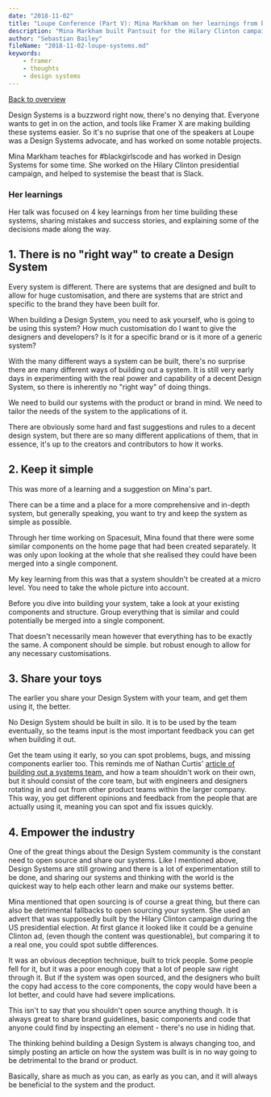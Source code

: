 ```yaml
---
date: "2018-11-02"
title: "Loupe Conference (Part V): Mina Markham on her learnings from building Design Systems"
description: "Mina Markham built Pantsuit for the Hilary Clinton campaign, and Spacesuit for #Slack. (I spot a theme here...) She took us through her learnings from building these pivotal design systems."
author: "Sebastian Bailey"
fileName: "2018-11-02-loupe-systems.md"
keywords:
    - framer
    - thoughts
    - design systems
---
```


[Back to overview](2018-09-26-loupe-intro)

Design Systems is a buzzword right now, there's no denying that. Everyone wants to get in on the action, and tools like Framer X are making building these systems easier. So it's no suprise that one of the speakers at Loupe was a Design Systems advocate, and has worked on some notable projects.

Mina Markham teaches for #blackgirlscode and has worked in Design Systems for some time. She worked on the Hilary Clinton presidential campaign, and helped to systemise the beast that is Slack.

### Her learnings

Her talk was focused on 4 key learnings from her time building these systems, sharing mistakes and success stories, and explaining some of the decisions made along the way.

## 1. There is no "right way" to create a Design System

Every system is different. There are systems that are designed and built to allow for huge customisation, and there are systems that are strict and specific to the brand they have been built for.

When building a Design System, you need to ask yourself, who is going to be using this system? How much customisation do I want to give the designers and developers? Is it for a specific brand or is it more of a generic system?

With the many different ways a system can be built, there's no surprise there are many different ways of building out a system. It is still very early days in experimenting with the real power and capability of a decent Design System, so there is inherently no "right way" of doing things.

We need to build our systems with the product or brand in mind. We need to tailor the needs of the system to the applications of it.

There are obviously some hard and fast suggestions and rules to a decent design system, but there are so many different applications of them, that in essence, it's up to the creators and contributors to how it works.

## 2. Keep it simple

This was more of a learning and a suggestion on Mina's part. 

There can be a time and a place for a more comprehensive and in-depth system, but generally speaking, you want to try and keep the system as simple as possible.

Through her time working on Spacesuit, Mina found that there were some similar components on the home page that had been created separately. It was only upon looking at the whole that she realised they could have been merged into a single component.

My key learning from this was that a system shouldn't be created at a micro level. You need to take the whole picture into account.

Before you dive into building your system, take a look at your existing components and structure. Group everything that is similar and could potentially be merged into a single component.

That doesn't necessarily mean however that everything has to be exactly the same. A component should be simple. but robust enough to allow for any necessary customisations.

## 3. Share your toys

The earlier you share your Design System with your team, and get them using it, the better.

No Design System should be built in silo. It is to be used by the team eventually, so the teams input is the most important feedback you can get when building it out.

Get the team using it early, so you can spot problems, bugs, and missing components earlier too. This reminds me of Nathan Curtis' <a href="https://medium.com/eightshapes-llc/designing-a-systems-team-d22f27a2d81d" target="_blank">article of building out a systems team,</a> and how a team shouldn't work on their own, but it should consist of the core team, but with engineers and designers rotating in and out from other product teams within the larger company. This way, you get different opinions and feedback from the people that are actually using it, meaning you can spot and fix issues quickly.

## 4. Empower the industry

One of the great things about the Design System community is the constant need to open source and share our systems. Like I mentioned above, Design Systems are still growing and there is a lot of experimentation still to be done, and sharing our systems and thinking with the world is the quickest way to help each other learn and make our systems better.

Mina mentioned that open sourcing is of course a great thing, but there can also be detrimental fallbacks to open sourcing your system. She used an advert that was supposedly built by the Hilary Clinton campaign during the US presidential election. At first glance it looked like it could be a genuine Clinton ad, (even though the content was questionable), but comparing it to a real one, you could spot subtle differences.

It was an obvious deception technique, built to trick people. Some people fell for it, but it was a poor enough copy that a lot of people saw right through it. But if the system was open sourced, and the designers who built the copy had access to the core components, the copy would have been a lot better, and could have had severe implications.

This isn't to say that you shouldn't open source anything though. It is always great to share brand guidelines, basic components and code that anyone could find by inspecting an element - there's no use in hiding that.

The thinking behind building a Design System is always changing too, and simply posting an article on how the system was built is in no way going to be detrimental to the brand or product.

Basically, share as much as you can, as early as you can, and it will always be beneficial to the system and the product.